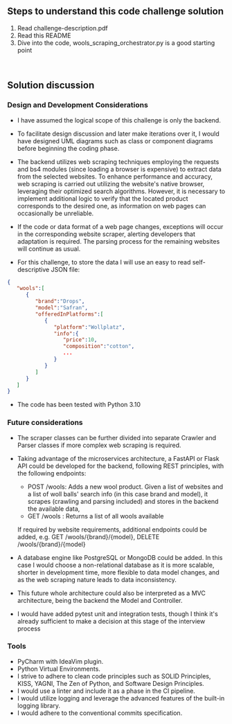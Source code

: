 ## Steps to understand this code challenge solution
1. Read challenge-description.pdf
2. Read this README
3. Dive into the code, wools_scraping_orchestrator.py is a good starting point

<br>

## Solution discussion
### Design and Development Considerations
- I have assumed the logical scope of this challenge is only the backend. 

- To facilitate design discussion and later make iterations over it, I would have designed UML diagrams such as class or component diagrams before beginning the coding phase.

- The backend utilizes web scraping techniques  employing the requests and bs4 modules (since loading a browser is expensive) to extract data from the selected websites. To enhance performance and accuracy, web scraping is carried out utilizing the website's native browser, leveraging their optimized search algorithms. However, it is necessary to implement additional logic to verify that the located product corresponds to the desired one, as information on web pages can occasionally be unreliable.

- If the code or data format of a web page changes, exceptions will occur in the corresponding website scraper, alerting developers that adaptation is required. The parsing process for the remaining websites will continue as usual.

- For this challenge, to store the data I will use an easy to read self-descriptive JSON file: 

```json
{
   "wools":[
      {
         "brand":"Drops",
         "model":"Safran",
         "offeredInPlatforms":[
            {
               "platform":"Wollplatz",
               "info":{
                  "price":10,
                  "composition":"cotton",
                  ...
               }
            }
         ]
      }
   ]
}
```


- The code has been tested with Python 3.10


### Future considerations

- The scraper classes can be further divided into separate Crawler and Parser classes if more complex web scraping is required.
- Taking advantage of the microservices architecture, a FastAPI or Flask API could be developed for the backend, following REST principles, with the following endpoints:
    - POST /wools:  Adds a new wool product. Given a list of websites and a list of woll balls' search info (in this case brand and model), it scrapes (crawling and parsing included) and stores in the backend the available data, 
    - GET /wools : Returns a list of all wools available

    If required by website requirements, additional endpoints could be added, e.g. GET /wools/{brand}/{model}, DELETE /wools/{brand}/{model}
    
- A database engine like PostgreSQL or MongoDB could be added. In this case I would choose a non-relational database as it is more scalable, shorter in development time, more flexible to data model changes, and as the web scraping nature leads to data inconsistency.

- This future whole architecture could also be interpreted as a MVC architecture, being the backend the Model and Controller.

- I would have added pytest unit and integration tests, though I think it's already sufficient to make a decision at this stage of the interview process

### Tools
- PyCharm with IdeaVim plugin.
- Python Virtual Environments.
- I strive to adhere to clean code principles such as SOLID Principles, KISS, YAGNI, The Zen of Python, and Software Design Principles.
- I would use a linter and include it as a phase in the CI pipeline.
- I would utilize logging and leverage the advanced features of the built-in logging library.
- I would adhere to the conventional commits specification.
